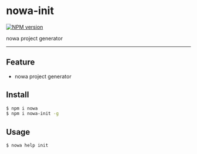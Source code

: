 # nowa-init

[![NPM version](https://img.shields.io/npm/v/nowa-init.svg?style=flat)](https://npmjs.org/package/nowa-init)

nowa project generator

---

## Feature

- nowa project generator

## Install

```bash
$ npm i nowa
$ npm i nowa-init -g
```

## Usage

```bash
$ nowa help init
```
